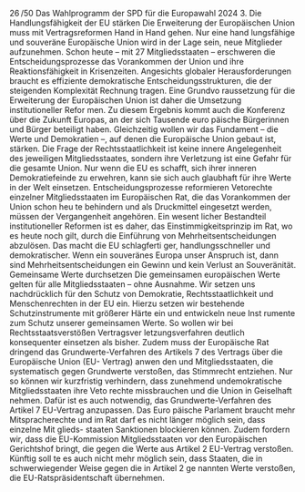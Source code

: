 26 /50
Das Wahlprogramm der SPD für die Europawahl 2024
3. Die Handlungsfähigkeit der EU stärken
Die Erweiterung der Europäischen Union muss mit Vertragsreformen Hand in Hand gehen. Nur eine hand­
lungsfähige und souveräne Europäische Union wird in der Lage sein, neue Mitglieder aufzunehmen. Schon 
heute – mit 27 Mitgliedsstaaten – erschweren die Entscheidungsprozesse das Vorankommen der Union 
und ihre Reaktionsfähigkeit in Krisenzeiten. Angesichts globaler Herausforderungen braucht es effiziente 
demokratische Entscheidungsstrukturen, die der steigenden Komplexität Rechnung tragen. Eine Grundvo­
raussetzung für die Erweiterung der Europäischen Union ist daher die Umsetzung institutioneller Refor­
men. Zu diesem Ergebnis kommt auch die Konferenz über die Zukunft Europas, an der sich Tausende euro­
päische Bürgerinnen und Bürger beteiligt haben. Gleichzeitig wollen wir das Fundament – die Werte und 
Demokratien –, auf denen die Europäische Union gebaut ist, stärken. Die Frage der Rechtsstaatlichkeit ist 
keine innere Angelegenheit des jeweiligen Mitgliedsstaates, sondern ihre Verletzung ist eine Gefahr für die 
gesamte Union. Nur wenn die EU es schafft, sich ihrer inneren Demokratiefeinde zu erwehren, kann sie sich 
auch glaubhaft für ihre Werte in der Welt einsetzen.
Entscheidungsprozesse reformieren
Vetorechte einzelner Mitgliedsstaaten im Europäischen Rat, die das Vorankommen der Union schon heu­
te behindern und als Druckmittel eingesetzt werden, müssen der Vergangenheit angehören. Ein wesent­
licher Bestandteil institutioneller Reformen ist es daher, das Einstimmigkeitsprinzip im Rat, wo es heute 
noch gilt, durch die Einführung von Mehrheitsentscheidungen abzulösen. Das macht die EU schlagferti­
ger, handlungsschneller und demokratischer. Wenn ein souveränes Europa unser Anspruch ist, dann sind 
Mehrheitsentscheidungen ein Gewinn und kein Verlust an Souveränität.
Gemeinsame Werte durchsetzen
Die gemeinsamen europäischen Werte gelten für alle Mitgliedsstaaten – ohne Ausnahme. Wir setzen 
uns nachdrücklich für den Schutz von Demokratie, Rechtsstaatlichkeit und Menschenrechten in der EU 
ein. Hierzu setzen wir bestehende Schutzinstrumente mit größerer Härte ein und entwickeln neue Inst­
rumente zum Schutz unserer gemeinsamen Werte. So wollen wir bei Rechtsstaatsverstößen Vertragsver­
letzungsverfahren deutlich konsequenter einsetzen als bisher. Zudem muss der Europäische Rat dringend 
das Grundwerte-Verfahren des Artikels 7 des Vertrags über die Europäische Union (EU- Vertrag) anwen­
den und Mitgliedsstaaten, die systematisch gegen Grundwerte verstoßen, das Stimmrecht entziehen. 
Nur so können wir kurzfristig verhindern, dass zunehmend undemokratische Mitgliedsstaaten ihre Veto­
rechte missbrauchen und die Union in Geiselhaft nehmen.
Dafür ist es auch notwendig, das Grundwerte-Verfahren des Artikel 7 EU-Vertrag anzupassen. Das Euro­
päische
Parlament braucht mehr Mitspracherechte und im Rat darf es nicht länger möglich sein, dass einzelne Mit­
glieds-
staaten Sanktionen blockieren können. Zudem fordern wir, dass die EU-Kommission Mitgliedsstaaten vor 
den Europäischen Gerichtshof bringt, die gegen die Werte aus Artikel 2 EU-Vertrag verstoßen. Künftig soll­
te es auch nicht mehr möglich sein, dass Staaten, die in schwerwiegender Weise gegen die in Artikel 2 ge­
nannten Werte verstoßen, die EU-Ratspräsidentschaft übernehmen.
